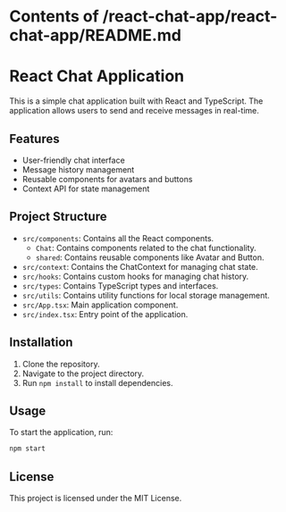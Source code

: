 # Contents of /react-chat-app/react-chat-app/README.md

# React Chat Application

This is a simple chat application built with React and TypeScript. The application allows users to send and receive messages in real-time.

## Features

- User-friendly chat interface
- Message history management
- Reusable components for avatars and buttons
- Context API for state management

## Project Structure

- `src/components`: Contains all the React components.
  - `Chat`: Contains components related to the chat functionality.
  - `shared`: Contains reusable components like Avatar and Button.
- `src/context`: Contains the ChatContext for managing chat state.
- `src/hooks`: Contains custom hooks for managing chat history.
- `src/types`: Contains TypeScript types and interfaces.
- `src/utils`: Contains utility functions for local storage management.
- `src/App.tsx`: Main application component.
- `src/index.tsx`: Entry point of the application.

## Installation

1. Clone the repository.
2. Navigate to the project directory.
3. Run `npm install` to install dependencies.

## Usage

To start the application, run:

```bash
npm start
```

## License

This project is licensed under the MIT License.